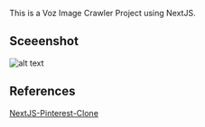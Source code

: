 This is a Voz Image Crawler Project using NextJS.

## Sceeenshot

![alt text](screenshort/image.png)

## References

[NextJS-Pinterest-Clone](https://github.com/anilates97/NextJS-Pinterest-Clone)
